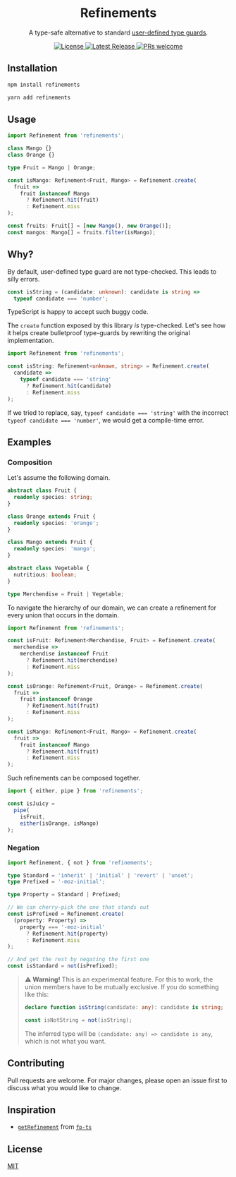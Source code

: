 <h1 align="center">Refinements</h1>

<p align="center">A type-safe alternative to standard <a href="https://www.typescriptlang.org/docs/handbook/advanced-types.html#user-defined-type-guards">user-defined type guards</a>. </p>

<p align="center">
  <a href="LICENSE">
    <img alt="License" src="https://img.shields.io/npm/l/refinements.svg?logo=License&style=flat-square">
  </a>
  <a href="https://www.npmjs.com/package/refinements">
    <img alt="Latest Release" src="https://img.shields.io/npm/v/refinements.svg?label=npm%40latest&style=flat-square">
  </a>
  <a href="CONTRIBUTING.md">
    <img alt="PRs welcome" src="https://img.shields.io/badge/PRs-welcome-green.svg?style=flat-square">
  </a>
</p>

## Installation

```bash
npm install refinements
```

```bash
yarn add refinements
```

## Usage

<!-- prettier-ignore-start -->

```typescript
import Refinement from 'refinements';

class Mango {}
class Orange {}

type Fruit = Mango | Orange;

const isMango: Refinement<Fruit, Mango> = Refinement.create(
  fruit =>
    fruit instanceof Mango
      ? Refinement.hit(fruit)
      : Refinement.miss
);

const fruits: Fruit[] = [new Mango(), new Orange()];
const mangos: Mango[] = fruits.filter(isMango);
```

<!-- prettier-ignore-end -->

## Why?

By default, user-defined type guard are not type-checked. This leads to silly errors.

```typescript
const isString = (candidate: unknown): candidate is string =>
  typeof candidate === 'number';
```

TypeScript is happy to accept such buggy code.

The `create` function exposed by this library _is_ type-checked. Let's see how it helps create bulletproof type-guards by rewriting the original implementation.

<!-- prettier-ignore-start -->

```typescript
import Refinement from 'refinements';

const isString: Refinement<unknown, string> = Refinement.create(
  candidate =>
    typeof candidate === 'string'
      ? Refinement.hit(candidate)
      : Refinement.miss
);
```
<!-- prettier-ignore-end -->

If we tried to replace, say, `typeof candidate === 'string'` with the incorrect `typeof candidate === 'number'`, we would get a compile-time error.

## Examples

### Composition

<!-- prettier-ignore-start -->

Let's assume the following domain.

```typescript
abstract class Fruit {
  readonly species: string;
}

class Orange extends Fruit {
  readonly species: 'orange';
}

class Mango extends Fruit {
  readonly species: 'mango';
}

abstract class Vegetable {
  nutritious: boolean;
}

type Merchendise = Fruit | Vegetable;
```

To navigate the hierarchy of our domain, we can create a refinement for every union that occurs in the domain.

```typescript
import Refinement from 'refinements';

const isFruit: Refinement<Merchendise, Fruit> = Refinement.create(
  merchendise =>
    merchendise instanceof Fruit
      ? Refinement.hit(merchendise)
      : Refinement.miss
);

const isOrange: Refinement<Fruit, Orange> = Refinement.create(
  fruit =>
    fruit instanceof Orange
      ? Refinement.hit(fruit)
      : Refinement.miss
);

const isMango: Refinement<Fruit, Mango> = Refinement.create(
  fruit =>
    fruit instanceof Mango
      ? Refinement.hit(fruit)
      : Refinement.miss
);
```

Such refinements can be composed together.

```typescript
import { either, pipe } from 'refinements';

const isJuicy =
  pipe(
    isFruit,
    either(isOrange, isMango)
);
```

<!-- prettier-ignore-end -->

### Negation

<!-- prettier-ignore-start -->

```typescript
import Refinement, { not } from 'refinements';

type Standard = 'inherit' | 'initial' | 'revert' | 'unset';
type Prefixed = '-moz-initial';

type Property = Standard | Prefixed;

// We can cherry-pick the one that stands out
const isPrefixed = Refinement.create(
  (property: Property) =>
    property === '-moz-initial'
      ? Refinement.hit(property)
      : Refinement.miss
);

// And get the rest by negating the first one
const isStandard = not(isPrefixed);
```

<!-- prettier-ignore-end -->

> **⚠️ Warning!** This is an experimental feature. For this to work, the union members have to be mutually exclusive. If you do something like this:
>
> ```typescript
> declare function isString(candidate: any): candidate is string;
>
> const isNotString = not(isString);
> ```
>
> The inferred type will be `(candidate: any) => candidate is any`, which is not what you want.

## Contributing

Pull requests are welcome. For major changes, please open an issue first to discuss what you would like to change.

## Inspiration

- [`getRefinement`](https://github.com/gcanti/fp-ts/blob/d87f622887dbe7239b6cbab50d287ee6289b82c9/src/Option.ts#L1120-L1139) from [`fp-ts`](https://github.com/gcanti/fp-ts/)

## License

[MIT](https://choosealicense.com/licenses/mit/)
